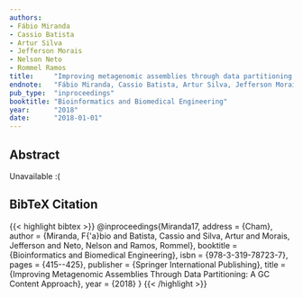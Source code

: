```yaml
---
authors:
- Fábio Miranda
- Cassio Batista
- Artur Silva
- Jefferson Morais
- Nelson Neto
- Rommel Ramos
title:     "Improving metagenomic assemblies through data partitioning: a gc content approach"
endnote:   "Fábio Miranda, Cassio Batista, Artur Silva, Jefferson Morais, Nelson Neto, and Rommel Ramos. <b>Improving metagenomic assemblies through data partitioning: a gc content approach</b>. In <i>Bioinformatics and Biomedical Engineering</i>, 415–425. Cham, 2018. Springer International Publishing."
pub_type:  "inproceedings"
booktitle: "Bioinformatics and Biomedical Engineering"
year:      "2018"
date:      "2018-01-01"
---
```


## Abstract
Unavailable :(

## BibTeX Citation
{{< highlight bibtex >}}
@inproceedings{Miranda17,
    address   = {Cham},
    author    = {Miranda, F{\'a}bio and Batista, Cassio and Silva, Artur and Morais, Jefferson and Neto, Nelson and Ramos, Rommel},
    booktitle = {Bioinformatics and Biomedical Engineering},
    isbn      = {978-3-319-78723-7},
    pages     = {415--425},
    publisher = {Springer International Publishing},
    title     = {Improving Metagenomic Assemblies Through Data Partitioning: A GC Content Approach},
    year      = {2018}
}
{{< /highlight >}}
